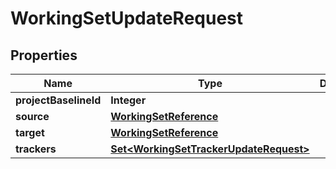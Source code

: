 

# WorkingSetUpdateRequest


## Properties

| Name | Type | Description | Notes |
|------------ | ------------- | ------------- | -------------|
|**projectBaselineId** | **Integer** |  |  [optional] |
|**source** | [**WorkingSetReference**](WorkingSetReference.md) |  |  |
|**target** | [**WorkingSetReference**](WorkingSetReference.md) |  |  |
|**trackers** | [**Set&lt;WorkingSetTrackerUpdateRequest&gt;**](WorkingSetTrackerUpdateRequest.md) |  |  [optional] |



